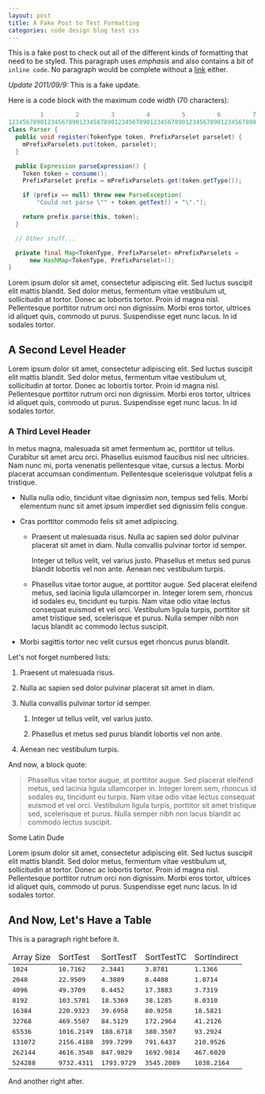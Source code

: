 ```yaml
---
layout: post
title: A Fake Post to Test Formatting
categories: code design blog test css
---
```


This is a fake post to check out all of the different kinds of formatting that need to be styled. This paragraph uses *emphasis* and also contains a bit of `inline code`. No paragraph would be complete without a [link](/) either.

<div class="update">
<p><em>Update 2011/09/9:</em> This is a fake update.</p>
</div>

Here is a code block with the maximum code width (70 characters):

```java
         1         2         3         4         5         6         7
1234567890123456789012345678901234567890123456789012345678901234567890
class Parser {
  public void register(TokenType token, PrefixParselet parselet) {
    mPrefixParselets.put(token, parselet);
  }

  public Expression parseExpression() {
    Token token = consume();
    PrefixParselet prefix = mPrefixParselets.get(token.getType());

    if (prefix == null) throw new ParseException(
        "Could not parse \"" + token.getText() + "\".");

    return prefix.parse(this, token);
  }

  // Other stuff...

  private final Map<TokenType, PrefixParselet> mPrefixParselets =
      new HashMap<TokenType, PrefixParselet>();
}
```

Lorem ipsum dolor sit amet, consectetur adipiscing elit. Sed luctus suscipit elit mattis blandit. Sed dolor metus, fermentum vitae vestibulum ut, sollicitudin at tortor. Donec ac lobortis tortor. Proin id magna nisl. Pellentesque porttitor rutrum orci non dignissim. Morbi eros tortor, ultrices id aliquet quis, commodo ut purus. Suspendisse eget nunc lacus. In id sodales tortor.

## A Second Level Header

Lorem ipsum dolor sit amet, consectetur adipiscing elit. Sed luctus suscipit elit mattis blandit. Sed dolor metus, fermentum vitae vestibulum ut, sollicitudin at tortor. Donec ac lobortis tortor. Proin id magna nisl. Pellentesque porttitor rutrum orci non dignissim. Morbi eros tortor, ultrices id aliquet quis, commodo ut purus. Suspendisse eget nunc lacus. In id sodales tortor.

### A Third Level Header

In metus magna, malesuada sit amet fermentum ac, porttitor ut tellus. Curabitur sit amet arcu orci. Phasellus euismod faucibus nisl nec ultricies. Nam nunc mi, porta venenatis pellentesque vitae, cursus a lectus. Morbi placerat accumsan condimentum. Pellentesque scelerisque volutpat felis a tristique.

* Nulla nulla odio, tincidunt vitae dignissim non, tempus sed felis. Morbi elementum nunc sit amet ipsum imperdiet sed dignissim felis congue.

* Cras porttitor commodo felis sit amet adipiscing.

    * Praesent ut malesuada risus. Nulla ac sapien sed dolor pulvinar placerat sit amet in diam. Nulla convallis pulvinar tortor id semper.

        Integer ut tellus velit, vel varius justo. Phasellus et metus sed purus blandit lobortis vel non ante. Aenean nec vestibulum turpis.

    * Phasellus vitae tortor augue, at porttitor augue. Sed placerat eleifend metus, sed lacinia ligula ullamcorper in. Integer lorem sem, rhoncus id sodales eu, tincidunt eu turpis. Nam vitae odio vitae lectus consequat euismod et vel orci. Vestibulum ligula turpis, porttitor sit amet tristique sed, scelerisque et purus. Nulla semper nibh non lacus blandit ac commodo lectus suscipit.

* Morbi sagittis tortor nec velit cursus eget rhoncus purus blandit.

Let's not forget numbered lists:

1. Praesent ut malesuada risus.

2. Nulla ac sapien sed dolor pulvinar placerat sit amet in diam.

3. Nulla convallis pulvinar tortor id semper.

    1. Integer ut tellus velit, vel varius justo.

    2. Phasellus et metus sed purus blandit lobortis vel non ante.

4. Aenean nec vestibulum turpis.

And now, a block quote:

> Phasellus vitae tortor augue, at porttitor augue. Sed placerat eleifend metus, sed lacinia ligula ullamcorper in. Integer lorem sem, rhoncus id sodales eu, tincidunt eu turpis. Nam vitae odio vitae lectus consequat euismod et vel orci. Vestibulum ligula turpis, porttitor sit amet tristique sed, scelerisque et purus. Nulla semper nibh non lacus blandit ac commodo lectus suscipit.

<p class="cite">Some Latin Dude</p>

Lorem ipsum dolor sit amet, consectetur adipiscing elit. Sed luctus suscipit elit mattis blandit. Sed dolor metus, fermentum vitae vestibulum ut, sollicitudin at tortor. Donec ac lobortis tortor. Proin id magna nisl. Pellentesque porttitor rutrum orci non dignissim. Morbi eros tortor, ultrices id aliquet quis, commodo ut purus. Suspendisse eget nunc lacus. In id sodales tortor.

## And Now, Let's Have a Table

This is a paragraph right before it.

<div class="table">
<table>
<thead>
<tr>
<td class="right">Array Size</td>
<td class="right">SortTest</td>
<td class="right">SortTestT</td>
<td class="right">SortTestTC</td>
<td class="right">SortIndirect</td>
</tr>
</thead>
<tr>
<td class="right"><tt>1024</tt></td>
<td class="right"><tt>10.7162</tt></td>
<td class="right"><tt>2.3441</tt></td>
<td class="right"><tt>3.8781</tt></td>
<td class="right"><tt>1.1366</tt></td>
</tr>
<tr>
<td class="right"><tt>2048</tt></td>
<td class="right"><tt>22.9509</tt></td>
<td class="right"><tt>4.3889</tt></td>
<td class="right"><tt>8.4408</tt></td>
<td class="right"><tt>1.8714</tt></td>
</tr>
<tr>
<td class="right"><tt>4096</tt></td>
<td class="right"><tt>49.3709</tt></td>
<td class="right"><tt>8.4452</tt></td>
<td class="right"><tt>17.3883</tt></td>
<td class="right"><tt>3.7319</tt></td>
</tr>
<tr>
<td class="right"><tt>8192</tt></td>
<td class="right"><tt>103.5701</tt></td>
<td class="right"><tt>18.5369</tt></td>
<td class="right"><tt>38.1285</tt></td>
<td class="right"><tt>8.0310</tt></td>
</tr>
<tr>
<td class="right"><tt>16384</tt></td>
<td class="right"><tt>220.9323</tt></td>
<td class="right"><tt>39.6958</tt></td>
<td class="right"><tt>80.9258</tt></td>
<td class="right"><tt>18.5821</tt></td>
</tr>
<tr>
<td class="right"><tt>32768</tt></td>
<td class="right"><tt>469.5507</tt></td>
<td class="right"><tt>84.5129</tt></td>
<td class="right"><tt>172.2964</tt></td>
<td class="right"><tt>41.2126</tt></td>
</tr>
<tr>
<td class="right"><tt>65536</tt></td>
<td class="right"><tt>1016.2149</tt></td>
<td class="right"><tt>188.6718</tt></td>
<td class="right"><tt>380.3507</tt></td>
<td class="right"><tt>93.2924</tt></td>
</tr>
<tr>
<td class="right"><tt>131072</tt></td>
<td class="right"><tt>2156.4188</tt></td>
<td class="right"><tt>399.7299</tt></td>
<td class="right"><tt>791.6437</tt></td>
<td class="right"><tt>210.9526</tt></td>
</tr>
<tr>
<td class="right"><tt>262144</tt></td>
<td class="right"><tt>4616.3540</tt></td>
<td class="right"><tt>847.9829</tt></td>
<td class="right"><tt>1692.9814</tt></td>
<td class="right"><tt>467.6020</tt></td>
</tr>
<tr>
<td class="right"><tt>524288</tt></td>
<td class="right"><tt>9732.4311</tt></td>
<td class="right"><tt>1793.9729</tt></td>
<td class="right"><tt>3545.2089</tt></td>
<td class="right"><tt>1038.2164</tt></td>
</tr>
</table>
</div>

And another right after.
